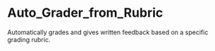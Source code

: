 # Auto_Grader_from_Rubric
 Automatically grades and gives written feedback based on a specific grading rubric.
